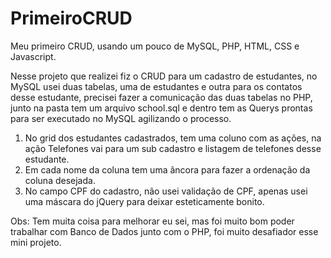 # PrimeiroCRUD
 Meu primeiro CRUD, usando um pouco de MySQL, PHP, HTML, CSS e Javascript.

 Nesse projeto que realizei fiz o CRUD para um cadastro de estudantes, no MySQL usei duas tabelas, uma de estudantes e outra para os contatos desse estudante, precisei fazer a comunicação das duas tabelas no PHP, junto na pasta tem um arquivo school.sql e dentro tem as Querys prontas para ser executado no MySQL agilizando o processo.

1. No grid dos estudantes cadastrados, tem uma coluno com as ações, na ação Telefones vai para um sub cadastro e listagem de telefones desse estudante.
2. Em cada nome da coluna tem uma âncora para fazer a ordenação da coluna desejada.
3. No campo CPF do cadastro, não usei validação de CPF, apenas usei uma máscara do jQuery para deixar esteticamente bonito.

Obs: Tem muita coisa para melhorar eu sei, mas foi muito bom poder trabalhar com Banco de Dados junto com o PHP, foi muito desafiador esse mini projeto.
